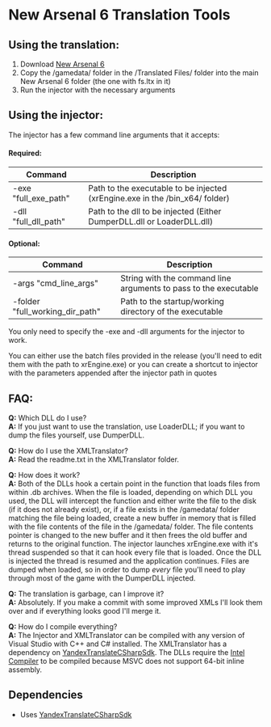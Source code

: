 # New Arsenal 6 Translation Tools
## Using the translation:
1. Download [New Arsenal 6](https://ap-pro.ru/forum/35-91737-80)
2. Copy the /gamedata/ folder in the /Translated Files/ folder into the main New Arsenal 6 folder (the one with fs.ltx in it)
3. Run the injector with the necessary arguments

## Using the injector:
The injector has a few command line arguments that it accepts:
#### Required:
|Command|Description|
|-----|-----|
| -exe "full_exe_path" | Path to the executable to be injected (xrEngine.exe in the /bin_x64/ folder) |
| -dll "full_dll_path" | Path to the dll to be injected	(Either DumperDLL.dll or LoaderDLL.dll) |

#### Optional:
|Command|Description|
|-----|-----|
|-args "cmd_line_args"|String with the command line arguments to pass to the executable|
|-folder "full_working_dir_path"|Path to the startup/working directory of the executable|
	
You only need to specify the -exe and -dll arguments for the injector to work.
	
You can either use the batch files provided in the release (you'll need to edit them with the path to xrEngine.exe) or you can create a shortcut to injector with the parameters appended after the injector path in quotes
	
## FAQ:
	
**Q:** 	Which DLL do I use?\
**A:** 	If you just want to use the translation, use LoaderDLL; if you want to dump the files yourself, use DumperDLL.

**Q:** 	How do I use the XMLTranslator?\
**A:** 	Read the readme.txt in the XMLTranslator folder.

**Q:** 	How does it work?\
**A:** 	Both of the DLLs hook a certain point in the function that loads files from within .db archives. When the file is loaded, depending on which DLL you used, the DLL will intercept the function and either write the file to the disk (if it does not already exist), or, if a file exists in the /gamedata/ folder matching the file being loaded, create a new buffer in memory that is filled with the file contents of the file in the /gamedata/ folder. The file contents pointer is changed to the new buffer and it then frees the old buffer and returns to the original function. The injector launches xrEngine.exe with it's thread suspended so that it can hook every file that is loaded. Once the DLL is injected the thread is resumed and the application continues. Files are dumped when loaded, so in order to dump _every_ file you'll need to play through most of the game with the DumperDLL injected.
	
**Q:**	The translation is garbage, can I improve it?\
**A:**	Absolutely. If you make a commit with some improved XMLs I'll look them over and if everything looks good I'll merge it.

**Q:**	How do I compile everything?\
**A:**	The Injector and XMLTranslator can be compiled with any version of Visual Studio with C++ and C# installed. The XMLTranslator has a dependency on [YandexTranslateCSharpSdk](https://github.com/anovik/YandexTranslateCSharpSdk). The DLLs require the [Intel Compiler](https://software.intel.com/en-us/parallel-studio-xe) to be compiled because MSVC does not support 64-bit inline assembly.
	
## Dependencies
* Uses [YandexTranslateCSharpSdk](https://github.com/anovik/YandexTranslateCSharpSdk)